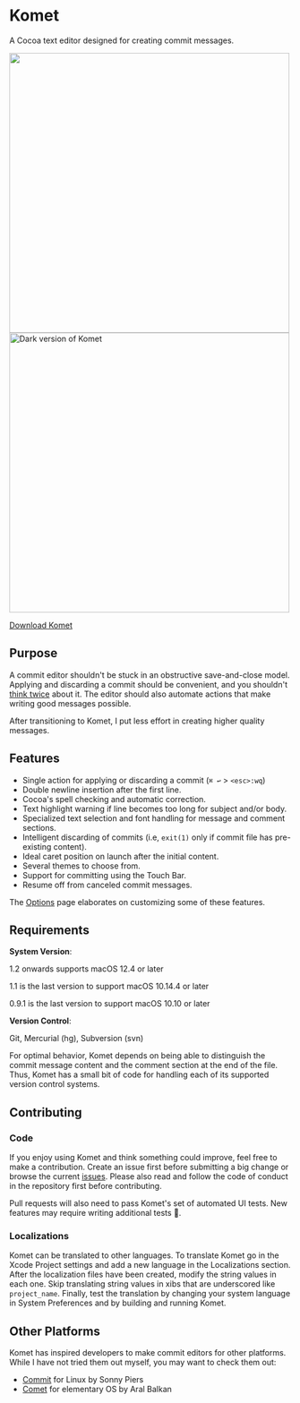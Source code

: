 # Komet

A Cocoa text editor designed for creating commit messages.

<p float="left">
  <img src="screenshots/light.png" width="500 alt="Light version of Komet" />
  <img src="screenshots/dark.png" width="500" alt="Dark version of Komet" />
</p>

[Download Komet](https://zgcoder.net/software/komet/Komet.dmg)

## Purpose

A commit editor shouldn't be stuck in an obstructive save-and-close model. Applying and discarding a commit should be convenient, and you shouldn't [think twice](https://stackoverflow.com/a/4323790) about it. The editor should also automate actions that make writing good messages possible.

After transitioning to Komet, I put less effort in creating higher quality messages.

## Features

* Single action for applying or discarding a commit (`⌘ ↩` > `<esc>:wq`)
* Double newline insertion after the first line.
* Cocoa's spell checking and automatic correction.
* Text highlight warning if line becomes too long for subject and/or body.
* Specialized text selection and font handling for message and comment sections.
* Intelligent discarding of commits (i.e, `exit(1)` only if commit file has pre-existing content).
* Ideal caret position on launch after the initial content.
* Several themes to choose from.
* Support for committing using the Touch Bar.
* Resume off from canceled commit messages.

The [Options](https://github.com/zorgiepoo/Komet/wiki/Options) page elaborates on customizing some of these features.

## Requirements

**System Version**:

1.2 onwards supports macOS 12.4 or later

1.1 is the last version to support macOS 10.14.4 or later

0.9.1 is the last version to support macOS 10.10 or later

**Version Control**:

Git, Mercurial (hg), Subversion (svn)

For optimal behavior, Komet depends on being able to distinguish the commit message content and the comment section at the end of the file. Thus, Komet has a small bit of code for handling each of its supported version control systems.

## Contributing

### Code
If you enjoy using Komet and think something could improve, feel free to make a contribution. Create an issue first before submitting a big change or browse the current [issues](https://github.com/zorgiepoo/Komet/issues). Please also read and follow the code of conduct in the repository first before contributing.

Pull requests will also need to pass Komet's set of automated UI tests. New features may require writing additional tests 🙂.

### Localizations
Komet can be translated to other languages. To translate Komet go in the Xcode Project settings and add a new language in the Localizations section. After the localization files have been created, modify the string values in each one. Skip translating string values in xibs that are underscored like  `project_name`. Finally, test the translation by changing your system language in System Preferences and by building and running Komet.

## Other Platforms

Komet has inspired developers to make commit editors for other platforms. While I have not tried them out myself, you may want to check them out:

* [Commit](https://github.com/sonnyp/Commit) for Linux by Sonny Piers
* [Comet](https://github.com/small-tech/comet) for elementary OS by Aral Balkan
